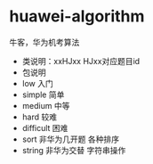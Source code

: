 # huawei-algorithm
牛客，华为机考算法
- 类说明：xxHJxx HJxx对应题目id 
- 包说明
- low 入门
- simple 简单
- medium 中等
- hard 较难
- difficult 困难
- sort 非华为几开题 各种排序
- string 非华为交替 字符串操作